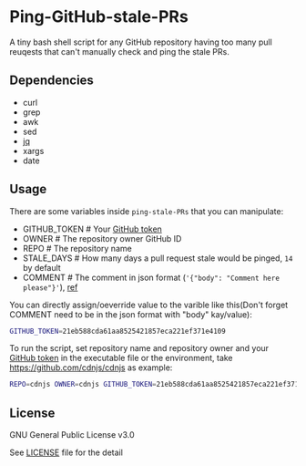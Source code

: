 Ping-GitHub-stale-PRs
=======

A tiny bash shell script for any GitHub repository having too many pull reuqests that can't manually check and ping the stale PRs.

## Dependencies
 - curl
 - grep
 - awk
 - sed
 - [jq](https://stedolan.github.io/jq/)
 - xargs
 - date

## Usage

There are some variables inside `ping-stale-PRs` that you can manipulate:

 - GITHUB_TOKEN         # Your [GitHub token](https://github.com/settings/tokens/new?scopes=repo&description=For%20Ping-GitHub-stale-PRs)
 - OWNER                # The repository owner GitHub ID
 - REPO                 # The repository name
 - STALE_DAYS           # How many days a pull request stale would be pinged, `14` by default
 - COMMENT              # The comment in json format (`'{"body": "Comment here please"}'`), [ref](https://developer.github.com/v3/issues/comments/#create-a-comment)

You can directly assign/oeverride value to the varible like this(Don't forget COMMENT need to be in the json format with "body" kay/value):
```sh
GITHUB_TOKEN=21eb588cda61aa8525421857eca221ef371e4109
```
To run the script, set repository name and repository owner and your [GitHub token](https://github.com/settings/tokens/new?scopes=repo&description=For%20Ping-GitHub-stale-PRs) in the executable file or the environment, take https://github.com/cdnjs/cdnjs as example:
```sh
REPO=cdnjs OWNER=cdnjs GITHUB_TOKEN=21eb588cda61aa8525421857eca221ef371e4109 ./ping-stale-PRs
```

## License
GNU General Public License v3.0

See [LICENSE](LICENSE) file for the detail
